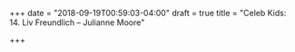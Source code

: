 +++
date = "2018-09-19T00:59:03-04:00"
draft = true
title = "Celeb Kids: 14. Liv Freundlich – Julianne Moore"

+++

